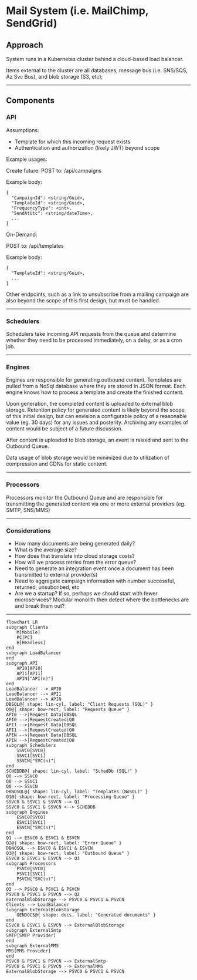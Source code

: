 ﻿
# Mail System (i.e. MailChimp, SendGrid)

## Approach
System runs in a Kubernetes cluster behind a cloud-based load balancer.

Items external to the cluster are all databases, message bus (i.e. SNS/SQS, Az Svc Bus), and blob storage (S3, etc);
***
## Components

### API
Assumptions:
- Template for which this incoming request exists
- Authentication and authorization (likely JWT) beyond scope

Example usages:

Create future:
POST to: /api/campaigns

Example body:
```
{
  "CampaignId": <string/Guid>,
  "TemplateId": <string/Guid>,
  "FrequencyType": <int>,
  "SendAtUtc": <string/dateTime>,
  ...
}
```
On-Demand:

POST to: /api/templates

Example body:
```
{
  "TemplateId": <string/Guid>,
  ...
}
```

Other endpoints, such as a link to unsubscribe from a mailing campaign are also beyond the scope of this first design, but must be handled.
***
### Schedulers
Schedulers take incoming API requests from the queue and determine whether they need to be processed immediately, on a delay, or as a cron job.
***
### Engines
Engines are responsible for generating outbound content. Templates are pulled from a NoSql database where they are stored in JSON format.  Each engine knows how to process a template and create the finished content.

Upon generation, the completed content is uploaded to external blob storage.  Retention policy for generated content is likely beyond the scope of this initial design, but can envision a configurable policy of a reasonable value (eg. 30 days) for any issues and posterity.  Archiving any examples of content would be subject of a future discussion.

After content is uploaded to blob storage, an event is raised and sent to the Outbound Queue.

Data usage of blob storage would be minimized due to utilization of compression and CDNs for static content.
***
### Processors
Processors monitor the Outbound Queue and are responsible for transmitting the generated content via one or more external providers (eg. SMTP, SNS/MMS)
***
### Considerations
- How many documents are being generated daily?
- What is the average size?
- How does that translate into cloud storage costs?
- How will we process retries from the error queue?
- Need to generate an integration event once a document has been transmitted to external provider(s)
- Need to aggregate campaign information with number successful, returned, unsubcribed, etc
- Are we a startup?  If so, perhaps we should start with fewer microservices?  Modular monolith then detect where the bottlenecks are and break them out?
***
```mermaid
flowchart LR
subgraph Clients
    M[Mobile]
    PC[PC]
    H[Headless]
end
subgraph LoadBalancer
end
subgraph API
    API0[API0]
    API1[API1]
    APIN["API(n)"]
end
LoadBalancer --> API0
LoadBalancer --> API1
LoadBalancer --> APIN
DBSQL@{ shape: lin-cyl, label: "Client Requests (SQL)" }
Q0@{ shape: bow-rect, label: "Requests Queue" }
API0 -->|Request Data|DBSQL
API0 -->|RequestCreated|Q0
API1 -->|Request Data|DBSQL
API1 -->|RequestCreated|Q0
APIN -->|Request Data|DBSQL
APIN -->|RequestCreated|Q0
subgraph Schedulers
    SSVC0[SVC0]
    SSVC1[SVC1]
    SSVCN["SVC(n)"]
end
SCHEDDB@{ shape: lin-cyl, label: "SchedDb (SQL)" }
Q0 --> SSVC0
Q0 --> SSVC1
Q0 --> SSVCN
DBNOSQL@{ shape: lin-cyl, label: "Templates (NoSQL)" }
Q1@{ shape: bow-rect, label: "Processing Queue" }
SSVC0 & SSVC1 & SSVCN --> Q1
SSVC0 & SSVC1 & SSVCN <--> SCHEDDB
subgraph Engines
    ESVC0[SVC0]
    ESVC1[SVC1]
    ESVCN["SVC(n)"]
end
Q1 --> ESVC0 & ESVC1 & ESVCN
Q2@{ shape: bow-rect, label: "Error Queue" }
DBNOSQL --> ESVC0 & ESVC1 & ESVCN
Q3@{ shape: bow-rect, label: "Outbound Queue" }
ESVC0 & ESVC1 & ESVCN --> Q3
subgraph Processors
    PSVC0[SVC0]
    PSVC1[SVC1]
    PSVCN["SVC(n)"]
end
Q3 --> PSVC0 & PSVC1 & PSVCN
PSVC0 & PSVC1 & PSVCN --> Q2
ExternalBlobStorage --> PSVC0 & PSVC1 & PSVCN
Clients --> LoadBalancer
subgraph ExternalBlobStorage
    GENDOCS@{ shape: docs, label: "Generated documents" }
end
ESVC0 & ESVC1 & ESVCN --> ExternalBlobStorage
subgraph ExternalSmtp
SMTP[SMTP Provider]
end
subgraph ExternalMMS
MMS[MMS Provider]
end
PSVC0 & PSVC1 & PSVCN --> ExternalSmtp
PSVC0 & PSVC1 & PSVCN --> ExternalMMS
ExternalBlobStorage --> PSVC0 & PSVC1 & PSVCN
```